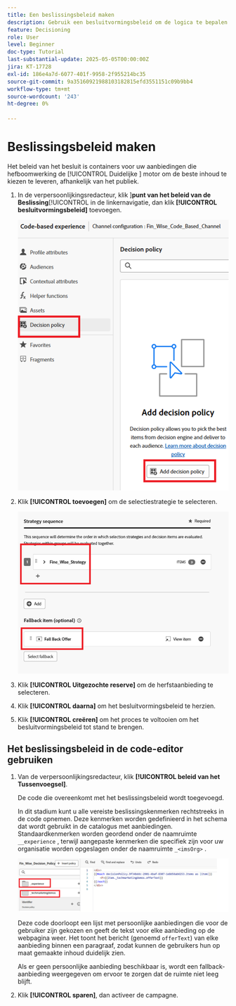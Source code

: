 ```yaml
---
title: Een beslissingsbeleid maken
description: Gebruik een besluitvormingsbeleid om de logica te bepalen die aanbiedingen aan een gebruiker tijdens verpersoonlijking worden geleverd.
feature: Decisioning
role: User
level: Beginner
doc-type: Tutorial
last-substantial-update: 2025-05-05T00:00:00Z
jira: KT-17728
exl-id: 186e4a7d-6077-401f-9958-2f955214bc35
source-git-commit: 9a35160921988103182815efd3551151c09b9bb4
workflow-type: tm+mt
source-wordcount: '243'
ht-degree: 0%

---
```


# Beslissingsbeleid maken

Het beleid van het besluit is containers voor uw aanbiedingen die hefboomwerking de [!UICONTROL  Duidelijke ] motor om de beste inhoud te kiezen te leveren, afhankelijk van het publiek.

1. In de verpersoonlijkingsredacteur, klik ]**punt van het beleid van de Beslissing**[!UICONTROL  in de linkernavigatie, dan klik **[!UICONTROL besluitvormingsbeleid]** toevoegen.

   ![ creeer-besluit-beleid ](assets/decision-policy.png)

1. Klik **[!UICONTROL toevoegen]** om de selectiestrategie te selecteren.

   ![ besluit-beleid ](assets/decision-policy2.png)

1. Klik **[!UICONTROL Uitgezochte reserve]** om de herfstaanbieding te selecteren.
1. Klik **[!UICONTROL daarna]** om het besluitvormingsbeleid te herzien.
1. Klik **[!UICONTROL creëren]** om het proces te voltooien om het besluitvormingsbeleid tot stand te brengen.

## Het beslissingsbeleid in de code-editor gebruiken

1. Van de verpersoonlijkingsredacteur, klik **[!UICONTROL beleid van het Tussenvoegsel]**.

   De code die overeenkomt met het beslissingsbeleid wordt toegevoegd.

   In dit stadium kunt u alle vereiste beslissingskenmerken rechtstreeks in de code opnemen. Deze kenmerken worden gedefinieerd in het schema dat wordt gebruikt in de catalogus met aanbiedingen. Standaardkenmerken worden geordend onder de naamruimte `__experience` , terwijl aangepaste kenmerken die specifiek zijn voor uw organisatie worden opgeslagen onder de naamruimte `_<imsOrg>` .

   ![ using_decisions_polcy ](assets/Insert-policy.png)

   Deze code doorloopt een lijst met persoonlijke aanbiedingen die voor de gebruiker zijn gekozen en geeft de tekst voor elke aanbieding op de webpagina weer. Het toont het bericht (genoemd `offerText`) van elke aanbieding binnen een paragraaf, zodat kunnen de gebruikers hun op maat gemaakte inhoud duidelijk zien.

   Als er geen persoonlijke aanbieding beschikbaar is, wordt een fallback-aanbieding weergegeven om ervoor te zorgen dat de ruimte niet leeg blijft.

1. Klik **[!UICONTROL sparen]**, dan activeer de campagne.
